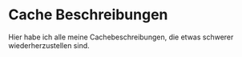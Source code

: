 # Cache Beschreibungen

Hier habe ich alle meine Cachebeschreibungen, die etwas schwerer wiederherzustellen sind.
